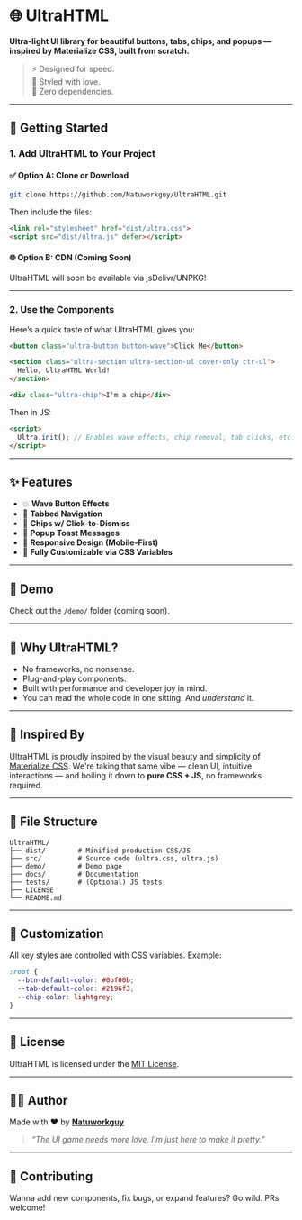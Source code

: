 # 🌐 UltraHTML

**Ultra-light UI library for beautiful buttons, tabs, chips, and popups — inspired by Materialize CSS, built from scratch.**

> ⚡ Designed for speed.  
> 🎨 Styled with love.  
> 💾 Zero dependencies.

---

## 🚀 Getting Started

### 1. Add UltraHTML to Your Project

#### ✅ Option A: Clone or Download

```bash
git clone https://github.com/Natuworkguy/UltraHTML.git
````

Then include the files:

```html
<link rel="stylesheet" href="dist/ultra.css">
<script src="dist/ultra.js" defer></script>
```

#### 🌐 Option B: CDN (Coming Soon)

UltraHTML will soon be available via jsDelivr/UNPKG!

---

### 2. Use the Components

Here’s a quick taste of what UltraHTML gives you:

```html
<button class="ultra-button button-wave">Click Me</button>

<section class="ultra-section ultra-section-ul cover-only ctr-ul">
  Hello, UltraHTML World!
</section>

<div class="ultra-chip">I'm a chip</div>
```

Then in JS:

```html
<script>
  Ultra.init(); // Enables wave effects, chip removal, tab clicks, etc.
</script>
```

---

## ✨ Features

* 💥 **Wave Button Effects**
* 📑 **Tabbed Navigation**
* 🎯 **Chips w/ Click-to-Dismiss**
* 💬 **Popup Toast Messages**
* 📱 **Responsive Design (Mobile-First)**
* 🎨 **Fully Customizable via CSS Variables**

---

## 🧪 Demo

Check out the `/demo/` folder (coming soon).

---

## 🧠 Why UltraHTML?

* No frameworks, no nonsense.
* Plug-and-play components.
* Built with performance and developer joy in mind.
* You can read the whole code in one sitting. And *understand* it.

---

## 🙌 Inspired By

UltraHTML is proudly inspired by the visual beauty and simplicity of [Materialize CSS](https://materializecss.com/).
We're taking that same vibe — clean UI, intuitive interactions — and boiling it down to **pure CSS + JS**, no frameworks required.

---

## 📂 File Structure

```
UltraHTML/
├── dist/        # Minified production CSS/JS
├── src/         # Source code (ultra.css, ultra.js)
├── demo/        # Demo page
├── docs/        # Documentation
├── tests/       # (Optional) JS tests
├── LICENSE
└── README.md
```

---

## 🔧 Customization

All key styles are controlled with CSS variables. Example:

```css
:root {
  --btn-default-color: #0bf00b;
  --tab-default-color: #2196f3;
  --chip-color: lightgrey;
}
```

---

## 📜 License

UltraHTML is licensed under the [MIT License](LICENSE).

---

## 🧑‍💻 Author

Made with ❤️ by **[Natuworkguy](https://github.com/Natuworkguy)**

> *“The UI game needs more love. I’m just here to make it pretty.”*

---

## 🤝 Contributing

Wanna add new components, fix bugs, or expand features? Go wild. PRs welcome!

```
